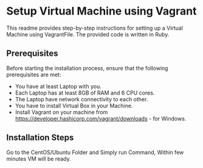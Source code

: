 # Setup Virtual Machine using Vagrant

This readme provides step-by-step instructions for setting up a Virtual Machine using VagrantFile. The provided code is written in Ruby.

## Prerequisites

Before starting the installation process, ensure that the following prerequisites are met:

- You have at least Laptop with you.
- Each Laptop has at least 8GB of RAM and 6 CPU cores.
- The Laptop have network connectivity to each other.
- You have to install Virtual Box in your Machine.
- Install Vagrant on your machine from https://developer.hashicorp.com/vagrant/downloads - for Windows.

## Installation Steps

Go to the CentOS/Ubuntu Folder and Simply run <Vagrant up> Command, Within few minutes VM will be ready.
